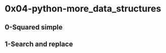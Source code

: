 <h1>0x04-python-more_data_structures</h1>

<h2>0-Squared simple</h2>

<h2>1-Search and replace</h2>
